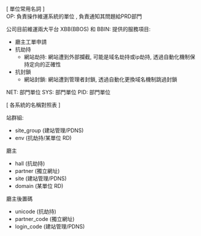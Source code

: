 [ 單位常用名詞 ]  
OP: 負責操作維運系統的單位 , 負責通知其問題給PRD部門  

公司目前維運兩大平台
XBB(BBOS) 和 BBIN: 
提供的服務項目:
- 廳主工單申請
- 抗劫持 
    - 網站劫持: 網站遭到外部攔截, 可能是域名劫持或ip劫持, 透過自動化機制保持定向的正確性
- 抗封鎖
    - 網站封鎖: 網站遭到管理者封鎖, 透過自動化更換域名機制跳過封鎖

NET: 部門單位
SYS: 部門單位
PID: 部門單位


[ 各系統的名稱對照表 ]

站群組:
 - site_group (建站管理/PDNS)
 - env (抗劫持/某單位 RD)

廳主
 - hall (抗劫持)
 - partner (獨立網址) 
 - site (建站管理/PDNS)
 - domain (某單位 RD)

廳主後置碼
 - unicode (抗劫持)
 - partner_code (獨立網址)
  - login_code (建站管理/PDNS)
